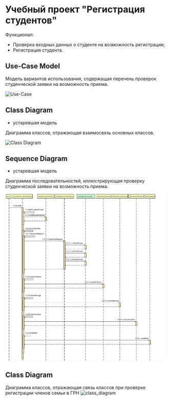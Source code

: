 # Учебный проект **"Регистрация студентов"**

Функционал:
* Проверка входных данных о студенте на возможность регистрации;
* Регистрация студента.

## **Use-Case Model**

Модель вариантов использования, содержащая перечень проверок студенческой заявки на возможность приема.

![Use-Case](http://www.plantuml.com/plantuml/proxy?cache=no&src=https://raw.githubusercontent.com/DavydovichYana/student_project/master/Use_case_model.puml)

## **Class Diagram**
* устаревшая модель

Диаграмма классов, отражающая взаимосвязь основных классов.

![Class Diagram](http://www.plantuml.com/plantuml/proxy?cache=no&src=https://raw.githubusercontent.com/DavydovichYana/student_project/master/Class_diagram.puml)

## **Sequence Diagram**
* устаревшая модель

Диаграмма последовательностей, иллюстрирующая проверку студенческой заявки на возможность приема.

![sequence_diagram](https://raw.githubusercontent.com/DavydovichYana/student_project/master/Sequence_diagrama_StudentOrderValidator_checkAll.svg)

## **Class Diagram**

Диаграмма классов, отражающая связь классов при проверке регистрации членов семьи в ГРН
![class_diagram](http://www.plantuml.com/plantuml/proxy?cache=no&src=https://raw.githubusercontent.com/DavydovichYana/student_project/master/CityRegisterValidator_class.puml)
